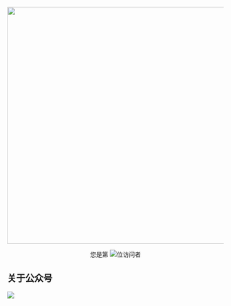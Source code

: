 

<p align="center"> 
  <img src="https://github-readme-stats.vercel.app/api?username=hanxizu&show_icons=true&theme=radical&hide_border=true" width="550"/>
</p>
<p align="center"> 
  您是第  <img src="https://profile-counter.glitch.me/hanxizu/count.svg" />位访问者
</p>
<p align="center"> 

</p> 


## 关于公众号
 ![](https://github.com/hanxizu/hanxizu.github.io/qrcode_for_gh_e91f91ce4725_258.jpg)
